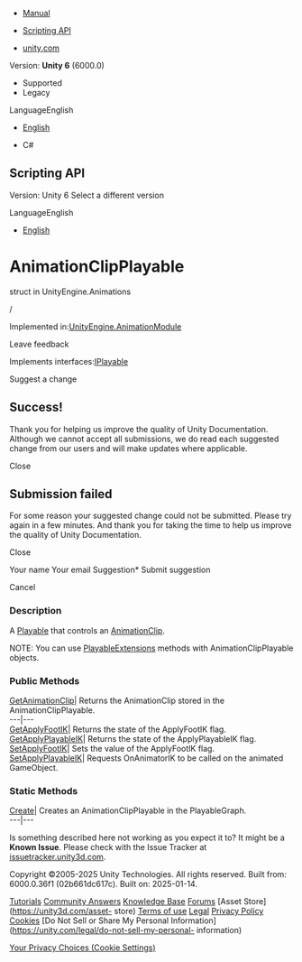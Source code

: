 [ ]()

  * [Manual](../Manual/index.html)
  * [Scripting API](../ScriptReference/index.html)

  * [unity.com](https://unity.com/)

Version: **Unity 6** (6000.0)

  * Supported
  * Legacy

LanguageEnglish

  * [English]()

  * C#

[ ](https://docs.unity3d.com)

## Scripting API

Version: Unity 6 Select a different version

LanguageEnglish

  * [English]()

# AnimationClipPlayable

struct in UnityEngine.Animations

/

Implemented in:[UnityEngine.AnimationModule](UnityEngine.AnimationModule.html)

Leave feedback

  

Implements interfaces:[IPlayable](Playables.IPlayable.html)

Suggest a change

## Success!

Thank you for helping us improve the quality of Unity Documentation. Although
we cannot accept all submissions, we do read each suggested change from our
users and will make updates where applicable.

Close

## Submission failed

For some reason your suggested change could not be submitted. Please <a>try
again</a> in a few minutes. And thank you for taking the time to help us
improve the quality of Unity Documentation.

Close

Your name Your email Suggestion* Submit suggestion

Cancel

[ ]()

### Description

A [Playable](Playables.Playable.html) that controls an
[AnimationClip](AnimationClip.html).

NOTE: You can use [PlayableExtensions](Playables.PlayableExtensions.html)
methods with AnimationClipPlayable objects.

### Public Methods

[GetAnimationClip](Animations.AnimationClipPlayable.GetAnimationClip.html)|
Returns the AnimationClip stored in the AnimationClipPlayable.  
---|---  
[GetApplyFootIK](Animations.AnimationClipPlayable.GetApplyFootIK.html)|
Returns the state of the ApplyFootIK flag.  
[GetApplyPlayableIK](Animations.AnimationClipPlayable.GetApplyPlayableIK.html)|
Returns the state of the ApplyPlayableIK flag.  
[SetApplyFootIK](Animations.AnimationClipPlayable.SetApplyFootIK.html)| Sets
the value of the ApplyFootIK flag.  
[SetApplyPlayableIK](Animations.AnimationClipPlayable.SetApplyPlayableIK.html)|
Requests OnAnimatorIK to be called on the animated GameObject.  
  
### Static Methods

[Create](Animations.AnimationClipPlayable.Create.html)| Creates an
AnimationClipPlayable in the PlayableGraph.  
---|---  
  
Is something described here not working as you expect it to? It might be a
**Known Issue**. Please check with the Issue Tracker at
[issuetracker.unity3d.com](https://issuetracker.unity3d.com).

Copyright ©2005-2025 Unity Technologies. All rights reserved. Built from:
6000.0.36f1 (02b661dc617c). Built on: 2025-01-14.

[Tutorials](https://unity3d.com/learn) [Community
Answers](https://answers.unity3d.com) [Knowledge
Base](https://support.unity3d.com/hc/en-us)
[Forums](https://forum.unity3d.com) [Asset Store](https://unity3d.com/asset-
store) [Terms of use](https://docs.unity3d.com/Manual/TermsOfUse.html)
[Legal](https://unity.com/legal) [Privacy
Policy](https://unity.com/legal/privacy-policy)
[Cookies](https://unity.com/legal/cookie-policy) [Do Not Sell or Share My
Personal Information](https://unity.com/legal/do-not-sell-my-personal-
information)

[Your Privacy Choices (Cookie Settings)](javascript:void\(0\);)


